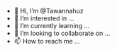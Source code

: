 - 👋 Hi, I’m @Tawannahuz
- 👀 I’m interested in ...
- 🌱 I’m currently learning ...
- 💞️ I’m looking to collaborate on ...
- 📫 How to reach me ...

<!---
Tawannahuz/Tawannahuz is a ✨ special ✨ repository because its `README.md` (this file) appears on your GitHub profile.
You can click the Preview link to take a look at your changes.
--->

